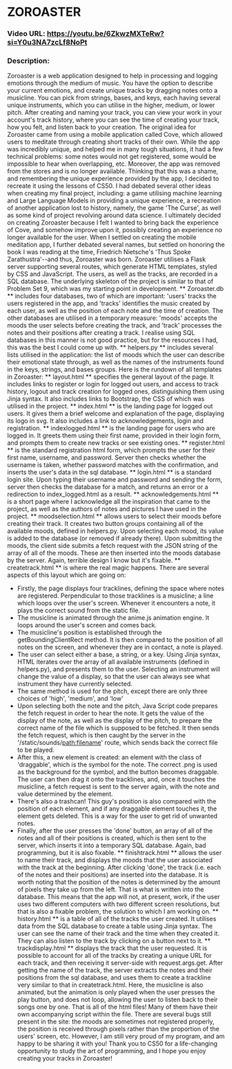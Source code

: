 # ZOROASTER
### Video URL: https://youtu.be/6ZkwzMXTeRw?si=Y0u3NA7zcLf8NoPt
### Description:
Zoroaster is a web application designed to help in processing and logging emotions through the medium of music. You have the option to describe your current emotions, and create unique tracks by dragging notes onto a musicline. You can pick from strings, bases, and keys, each having several unique instruments, which you can utilise in the higher, medium, or lower pitch. After creating and naming your track, you can view your work in your account's track history, where you can see the time of creating your track, how you felt, and listen back to your creation.
The original idea for Zoroaster came from using a mobile application called Cove, which allowed users to meditate through creating short tracks of their own. While the app was incredibly unique, and helped me in many tough situations, it had a few technical problems: some notes would not get registered, some would be impossible to hear when overlapping, etc. Moreover, the app was removed from the stores and is no longer available. Thinking that this was a shame, and remembering the unique experience provided by the app, I decided to recreate it using the lessons of CS50.
I had debated several other ideas when creating my final project, including: a game utilising machine learning and Large Language Models in providing a unique experience, a recreation of another application lost to history, namely, the game 'The Curse', as well as some kind of project revolving around data science. I ultimately decided on creating Zoroaster because I felt I wanted to bring back the experience of Cove, and somehow improve upon it, possibly creating an experience no longer available for the user. When I settled on creating the mobile meditation app, I further debated several names, but settled on honoring the book I was reading at the time, Friedrich Nietsche's 'Thus Spoke Zarathustra'--and thus, Zoroaster was born.
Zoroaster utilises a Flask server supporting several routes, which generate HTML templates, styled by CSS and JavaScript. The users, as well as the tracks, are recorded in a SQL database. The underlying skeleton of the project is similar to that of Problem Set 9, which was my starting point in development.
** Zoroaster.db ** includes four databases, two of which are important: 'users' tracks the users registered in the app, and 'tracks' identifies the music created by each user, as well as the position of each note and the time of creation. The other databases are utilised in a temporary measure: 'moods' accepts the moods the user selects before creating the track, and 'track' processes the notes and their positions after creating a track. I realise using SQL databases in this manner is not good practice, but for the resources I had, this was the best I could come up with.
** helpers.py ** includes several lists utilised in the application: the list of moods which the user can describe their emotional state through, as well as the names of the instruments found in the keys, strings, and bases groups.
Here is the rundown of all templates in Zoroaster:
** layout.html ** specifies the general layout of the page. It includes links to register or login for logged out users, and access to track history, logout and track creation for logged ones, distinguishing them using Jinja syntax. It also includes links to Bootstrap, the CSS of which was utilised in the project.
** index.html ** is the landing page for logged out users. It gives them a brief welcome and explanation of the page, displaying its logo in svg. It also includes a link to acknowledgements, login and registration.
** indexlogged.html ** is the landing page for users who are logged in. It greets them using their first name, provided in their login form, and prompts them to create new tracks or see existing ones.
** register.html ** is the standard registration html form, which prompts the user for their first name, username, and password. Server then checks whether the username is taken, whether password matches with the confirmation, and inserts the user's data in the sql database.
** login.html ** is a standard login site. Upon typing their username and password and sending the form, server then checks the database for a match, and returns an error or a redirection to index_logged.html as a result.
** acknowledgements.html ** is a short page where I acknowledge all the inspiration that came to the project, as well as the authors of notes and pictures I have used in the project.
** moodselection.html ** allows users to select their moods before creating their track. It creates two button groups containing all of the available moods, defined in helpers.py. Upon selecting each mood, its value is added to the database (or removed if already there). Upon submitting the moods, the client side submits a fetch request with the JSON string of the array of all of the moods. These are then inserted into the moods database by the server. Again, terrible design I know but it's fixable.
** createtrack.html ** is where the real magic happens. There are several aspects of this layout which are going on:
- Firstly, the page displays four tracklines, defining the space where notes are registered. Perpendicular to those tracklines is a musicline; a line which loops over the user's screen. Whenever it encounters a note, it plays the correct sound from the static file.
- The musicline is animated through the anime.js animation engine. It loops around the user's screen and comes back.
- The musicline's position is established through the getBoundingClientRect method. It is then compared to the position of all notes on the screen, and whenever they are in contact, a note is played.
- The user can select either a base, a string, or a key. Using Jinja syntax, HTML iterates over the array of all available instruments (defined in helpers.py), and presents them to the user. Selecting an instrument will change the value of a display, so that the user can always see what instrument they have currently selected.
- The same method is used for the pitch, except there are only three choices of 'high', 'medium', and 'low'
- Upon selecting both the note and the pitch, Java Script code prepares the fetch request in order to hear the note. It gets the value of the display of the note, as well as the display of the pitch, to prepare the correct name of the file which is supposed to be fetched. It then sends the fetch request, which is then caught by the server in the '/static/sounds/<path:filename>' route, which sends back the correct file to be played.
- After this, a new element is created: an element with the class of 'draggable', which is the symbol for the note. The correct .png is used as the background for the symbol, and the button becomes draggable. The user can then drag it onto the tracklines, and, once it touches the musicline, a fetch request is sent to the server again, with the note and value determined by the element.
- There's also a trashcan! This guy's position is also compared with the position of each element, and if any draggable element touches it, the element gets deleted. This is a way for the user to get rid of unwanted notes.
- Finally, after the user presses the 'done' button, an array of all of the notes and all of their positions is created, which is then sent to the server, which inserts it into a temporary SQL database. Again, bad programming, but it is also fixable.
** finishtrack.html ** allows the user to name their track, and displays the moods that the user associated with the track at the beginning. After clicking 'done', the track (i.e. each of the notes and their positions) are inserted into the database.
It is worth noting that the position of the notes is determined by the amount of pixels they take up from the left. That is what is written into the database. This means that the app will not, at present, work, if the user uses two different computers with two different screen resolutions, but that is also a fixable problem, the solution to which I am working on.
** history.html ** is a table of all of the tracks the user created. It utilises data from the SQL database to create a table using Jinja syntax. The user can see the name of their track and the time when they created it. They can also listen to the track by clicking on a button next to it.
** trackdisplay.html ** displays the track that the user requested. It is possible to account for all of the tracks by creating a unique URL for each track, and then receiving it server-side with request.args.get. After getting the name of the track, the server extracts the notes and their positions from the sql database, and uses them to create a trackline very similar to that in createtrack.html. Here, the musicline is also animated, but the animation is only played when the user presses the play button, and does not loop, allowing the user to listen back to their songs one by one.
That is all of the html files! Many of them have their own accompanying script within the file. There are several bugs still present in the site: the moods are sometimes not registered properly, the position is received through pixels rather than the proportion of the users' screen, etc. However, I am still very proud of my program, and am happy to be sharing it with you!
Thank you to CS50 for a life-changing opportunity to study the art of programming, and I hope you enjoy creating your tracks in Zoroaster!